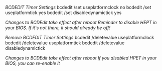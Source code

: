 
*BCDEDIT Timer Settings*
bcdedit /set useplatformclock no
bcdedit /set useplatformtick yes
bcdedit /set disabledynamictick yes

*Changes to BCDEdit take effect after reboot*
*Reminder to disable HEPT in your BIOS.  If it's not there, it should already be off!*

*Remove BCDEDIT Timer Settings*
bcdedit /deletevalue useplatformclock
bcdedit /deletevalue useplatformtick
bcdedit /deletevalue disabledynamictick

*Changes to BCDEdit take effect after reboot*
*If you disabled HPET in your BIOS, you can re-enable it*

